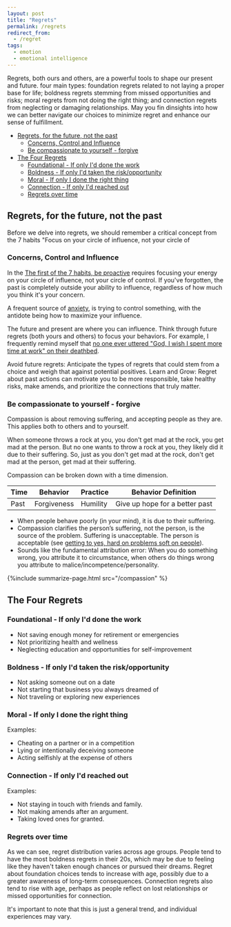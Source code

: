 ```yaml
---
layout: post
title: "Regrets"
permalink: /regrets
redirect_from:
  - /regret
tags:
  - emotion
  - emotional intelligence
---
```


Regrets, both ours and others, are a powerful tools to shape our present and future. four main types: foundation regrets related to not laying a proper base for life; boldness regrets stemming from missed opportunities and risks; moral regrets from not doing the right thing; and connection regrets from neglecting or damaging relationships. May you fin dinsights into how we can better navigate our choices to minimize regret and enhance our sense of fulfillment.

<!-- prettier-ignore-start -->

<!-- vim-markdown-toc-start -->

- [Regrets, for the future, not the past](#regrets-for-the-future-not-the-past)
    - [Concerns, Control and Influence](#concerns-control-and-influence)
    - [Be compassionate to yourself - forgive](#be-compassionate-to-yourself---forgive)
- [The Four Regrets](#the-four-regrets)
    - [Foundational - If only I'd done the work](#foundational---if-only-id-done-the-work)
    - [Boldness - If only I'd taken the risk/opportunity](#boldness---if-only-id-taken-the-riskopportunity)
    - [Moral - If only I done the right thing](#moral---if-only-i-done-the-right-thing)
    - [Connection - If only I'd reached out](#connection---if-only-id-reached-out)
    - [Regrets over time](#regrets-over-time)

<!-- vim-markdown-toc-end -->
<!-- prettier-ignore-end -->

## Regrets, for the future, not the past

Before we delve into regrets, we should remember a critical concept from the 7 habits "Focus on your circle of influence, not your circle of

### Concerns, Control and Influence

In the [The first of the 7 habits, be proactive](/7h-c1) requires focusing your energy on your circle of influence, not your circle of control. If you've forgotten, the past is completely outside your ability to influence, regardless of how much you think it's your concern.

A frequent source of [anxiety](/mental-pain), is trying to control something, with the antidote being how to maximize your influence.

The future and present are where you can influence. Think through future regrets (both yours and others) to focus your behaviors. For example, I frequently remind myself that [no one ever uttered "God, I wish I spent more time at work" on their deathbed](/wlb-manifesto).

Avoid future regrets: Anticipate the types of regrets that could stem from a choice and weigh that against potential positives.
Learn and Grow: Regret about past actions can motivate you to be more responsible, take healthy risks, make amends, and prioritize the connections that truly matter.

### Be compassionate to yourself - forgive

Compassion is about removing suffering, and accepting people as they are. This applies both to others and to yourself.

When someone throws a rock at you, you don't get mad at the rock, you get mad at the person. But no one wants to throw a rock at you, they likely did it due to their suffering. So, just as you don't get mad at the rock, don't get mad at the person, get mad at their suffering.

Compassion can be broken down with a time dimension.

| Time | Behavior    | Practice | Behavior Definition            |
| ---- | ----------- | -------- | ------------------------------ |
| Past | Forgiveness | Humility | Give up hope for a better past |

- When people behave poorly (in your mind), it is due to their suffering.
- Compassion clarifies the person’s suffering, not the person, is the source of the problem. Suffering is unacceptable. The person is acceptable (see [getting to yes, hard on problems soft on people](/gty)).
- Sounds like the fundamental attribution error: When you do something wrong, you attribute it to circumstance, when others do things wrong you attribute to malice/incompetence/personality.

{%include summarize-page.html src="/compassion" %}

## The Four Regrets

### Foundational - If only I'd done the work

- Not saving enough money for retirement or emergencies
- Not prioritizing health and wellness
- Neglecting education and opportunities for self-improvement

### Boldness - If only I'd taken the risk/opportunity

- Not asking someone out on a date
- Not starting that business you always dreamed of
- Not traveling or exploring new experiences

### Moral - If only I done the right thing

Examples:

- Cheating on a partner or in a competition
- Lying or intentionally deceiving someone
- Acting selfishly at the expense of others

### Connection - If only I'd reached out

Examples:

- Not staying in touch with friends and family.
- Not making amends after an argument.
- Taking loved ones for granted.

### Regrets over time

As we can see, regret distribution varies across age groups. People tend to have the most boldness regrets in their 20s, which may be due to feeling like they haven't taken enough chances or pursued their dreams. Regret about foundation choices tends to increase with age, possibly due to a greater awareness of long-term consequences. Connection regrets also tend to rise with age, perhaps as people reflect on lost relationships or missed opportunities for connection.

It's important to note that this is just a general trend, and individual experiences may vary.

<script src="https://cdnjs.cloudflare.com/ajax/libs/Chart.js/3.6.2/chart.min.js" integrity="sha512-tMabqarPtykgDtdtSqCL3uLVM0gS1ZkUAVhRFu1vSEFgvB73niFQWJuvviDyBGBH22Lcau4rHB5p2K2T0Xvr6Q==" crossorigin="anonymous" referrerpolicy="no-referrer"></script>

<canvas id="chart-regrets-over-time" style="height: 400px;"></canvas>

<script>
defer(() => {
  const canvas = document.getElementById("chart-regrets-over-time");
  if (!canvas) {
    console.error("Chart canvas not found");
    return;
  }
  
  const myChart = new Chart(canvas, {
    type: 'bar',
    data: {
      labels: ['20s', '30s', '40s', '50s', '60s', '70s+'],
      datasets: [
        {
          label: 'Foundational',
          data: [15, 20, 25, 20, 15, 10],
          backgroundColor: 'rgba(255, 99, 132, 0.7)',
          borderColor: 'rgba(255, 99, 132, 1)',
          borderWidth: 1,
        },
        {
          label: 'Boldness',
          data: [35, 30, 25, 20, 15, 10],
          backgroundColor: 'rgba(54, 162, 235, 0.7)',
          borderColor: 'rgba(54, 162, 235, 1)',
          borderWidth: 1,
        },
        {
          label: 'Moral',
          data: [25, 20, 20, 30, 35, 40],
          backgroundColor: 'rgba(255, 206, 86, 0.7)',
          borderColor: 'rgba(255, 206, 86, 1)',
          borderWidth: 1,
        },
        {
          label: 'Connection',
          data: [25, 30, 30, 30, 35, 40],
          backgroundColor: 'rgba(75, 192, 192, 0.7)',
          borderColor: 'rgba(75, 192, 192, 1)',
          borderWidth: 1,
        }
      ]
    },
    options: {
      plugins: {
        title: {
          display: true,
          text: 'Regret Distribution by Age Group (%)',
          font: {
            size: 16,
            weight: 'bold'
          }
        },
        legend: {
          display: true,
          position: 'top',
          labels: {
            usePointStyle: false,
            boxWidth: 20,
            padding: 15
          }
        },
        tooltip: {
          mode: 'index',
          intersect: false,
          callbacks: {
            label: function(context) {
              return context.dataset.label + ': ' + context.parsed.y + '%';
            }
          }
        }
      },
      responsive: true,
      maintainAspectRatio: false,
      scales: {
        y: {
          beginAtZero: true,
          max: 45,
          title: {
            display: true,
            text: 'Percentage (%)',
            font: {
              size: 14,
              weight: 'bold'
            }
          },
          ticks: {
            callback: function(value) {
              return value + '%';
            }
          },
          grid: {
            display: true,
            color: 'rgba(0, 0, 0, 0.1)'
          }
        },
        x: {
          title: {
            display: true,
            text: 'Age Decade',
            font: {
              size: 14,
              weight: 'bold'
            }
          },
          grid: {
            display: false
          }
        }
      },
      elements: {
        bar: {
          borderWidth: 1
        }
      }
    }
  });
});
</script>
